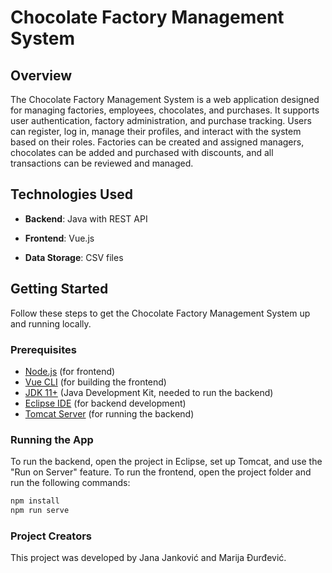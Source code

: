 # Chocolate Factory Management System

## Overview

The Chocolate Factory Management System is a web application designed for managing factories, employees, chocolates, and purchases. It supports user authentication, factory administration, and purchase tracking. Users can register, log in, manage their profiles, and interact with the system based on their roles. Factories can be created and assigned managers, chocolates can be added and purchased with discounts, and all transactions can be reviewed and managed.

## Technologies Used

- **Backend**:  Java with REST API

- **Frontend**: Vue.js

- **Data Storage**: CSV files

## Getting Started

Follow these steps to get the Chocolate Factory Management System up and running locally.

### Prerequisites

- [Node.js](https://nodejs.org/) (for frontend)
- [Vue CLI](https://cli.vuejs.org/) (for building the frontend)
- [JDK 11+](https://adoptopenjdk.net/) (Java Development Kit, needed to run the backend)
- [Eclipse IDE](https://www.eclipse.org/downloads/) (for backend development)
- [Tomcat Server](http://tomcat.apache.org/) (for running the backend)

### Running the App

To run the backend, open the project in Eclipse, set up Tomcat, and use the "Run on Server" feature.
To run the frontend, open the project folder and run the following commands:

```bash
npm install
npm run serve
```

### Project Creators
This project was developed by Jana Janković and Marija Đurđević.
